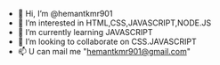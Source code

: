 - 👋 Hi, I’m @hemantkmr901
- 👀 I’m interested in HTML,CSS,JAVASCRIPT,NODE.JS
- 🌱 I’m currently learning JAVASCRIPT
- 💞️ I’m looking to collaborate on CSS.JAVASCRIPT
- 📫 U can mail me "hemantkmr901@gmail.com"

<!---
hemantkmr901/hemantkmr901 is a ✨ special ✨ repository because its `README.md` (this file) appears on your GitHub profile.
You can click the Preview link to take a look at your changes.
--->
